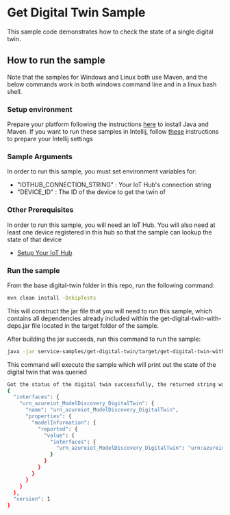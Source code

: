 # Get Digital Twin Sample

This sample code demonstrates how to check the state of a single digital twin.

## How to run the sample

Note that the samples for Windows and Linux both use Maven, and the below commands work in both windows command line and in
a linux bash shell.

### Setup environment
Prepare your platform following the instructions [here][devbox-setup] to install Java and Maven.
If you want to run these samples in Intellij, follow [these][intellij-setup] instructions to prepare your Intellij settings

### Sample Arguments

In order to run this sample, you must set environment variables for:
- "IOTHUB_CONNECTION_STRING" : Your IoT Hub's connection string
- "DEVICE_ID" : The ID of the device to get the twin of

### Other Prerequisites
In order to run this sample, you will need an IoT Hub. You will also need at least one device registered in this hub so that the sample can lookup the state of that device
* [Setup Your IoT Hub][lnk-setup-iot-hub]

### Run the sample

From the base digital-twin folder in this repo, run the following command:

```sh
mvn clean install -DskipTests
```

This will construct the jar file that you will need to run this sample, which contains all dependencies already included within the get-digital-twin-with-deps.jar file located in the target folder of the sample.

After building the jar succeeds, run this command to run the sample:
```sh
java -jar service-samples/get-digital-twin/target/get-digital-twin-with-deps.jar
```

This command will execute the sample which will print out the state of the digital twin that was queried

```sh
Got the status of the digital twin successfully, the returned string was:
{
  "interfaces": {
    "urn_azureiot_ModelDiscovery_DigitalTwin": {
      "name": "urn_azureiot_ModelDiscovery_DigitalTwin",
      "properties": {
        "modelInformation": {
          "reported": {
            "value": {
              "interfaces": {
                "urn_azureiot_ModelDiscovery_DigitalTwin": "urn:azureiot:ModelDiscovery:DigitalTwin:1"
              }
            }
          }
        }
      }
    }
  },
  "version": 1
}
```

[lnk-setup-iot-hub]: https://aka.ms/howtocreateazureiothub
[devbox-setup]: https://github.com/Azure/azure-iot-sdk-java/tree/preview/digital-twin/doc/java-devbox-setup.md
[intellij-setup]: https://github.com/Azure/azure-iot-sdk-java/tree/preview/digital-twin/doc/building_sdk.md
